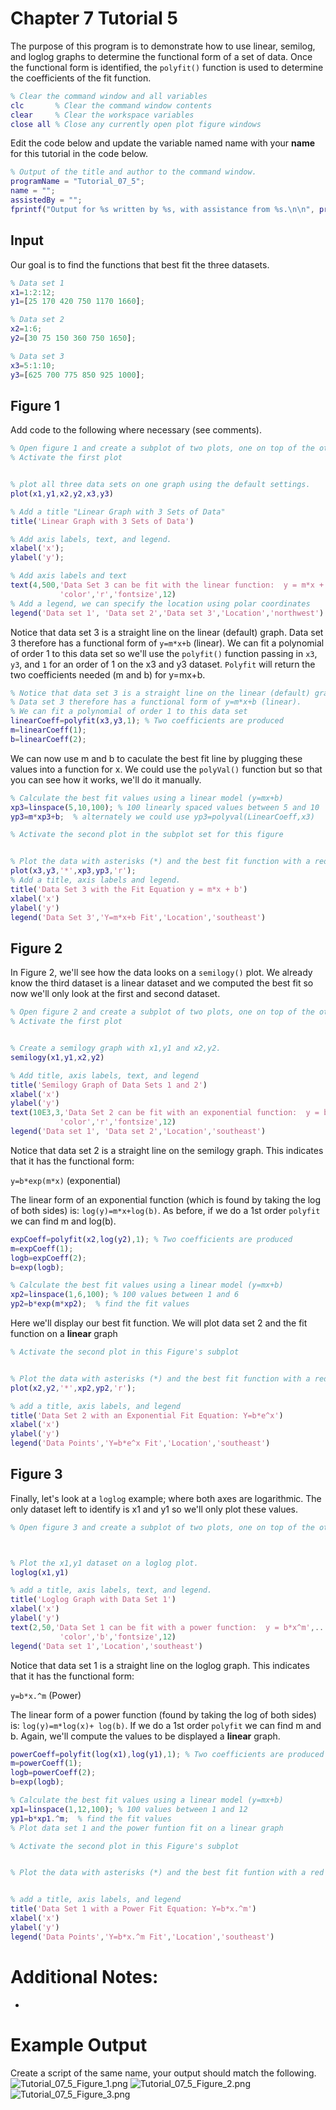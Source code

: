 # Chapter 7 Tutorial 5
The purpose of this program is to demonstrate how to use linear, semilog, and loglog graphs to determine the functional form of a set of data. Once the functional form is identified, the `polyfit()` function is used to determine the coefficients of the fit function.
```Matlab
% Clear the command window and all variables
clc       % Clear the command window contents
clear     % Clear the workspace variables
close all % Close any currently open plot figure windows
```
Edit the code below and update the variable named name with your **name** for this tutorial in the code below.
```Matlab
% Output of the title and author to the command window.
programName = "Tutorial_07_5";
name = "";
assistedBy = "";
fprintf("Output for %s written by %s, with assistance from %s.\n\n", programName, name, assistedBy)
```
## Input
Our goal is to find the functions that best fit the three datasets.
```Matlab
% Data set 1
x1=1:2:12;
y1=[25 170 420 750 1170 1660];

% Data set 2
x2=1:6;
y2=[30 75 150 360 750 1650];

% Data set 3
x3=5:1:10;
y3=[625 700 775 850 925 1000];
```
## Figure 1
Add code to the following where necessary (see comments).
```Matlab
% Open figure 1 and create a subplot of two plots, one on top of the other.
% Activate the first plot


% plot all three data sets on one graph using the default settings.
plot(x1,y1,x2,y2,x3,y3)

% Add a title "Linear Graph with 3 Sets of Data"
title('Linear Graph with 3 Sets of Data')

% Add axis labels, text, and legend.
xlabel('x');
ylabel('y');

% Add axis labels and text
text(4,500,'Data Set 3 can be fit with the linear function:  y = m*x + b',...
           'color','r','fontsize',12) 
% Add a legend, we can specify the location using polar coordinates
legend('Data set 1', 'Data set 2','Data set 3','Location','northwest')
```
Notice that data set 3 is a straight line on the linear (default) graph. Data set 3 therefore has a functional form of `y=m*x+b` (linear). We can fit a polynomial of order 1 to this data set so we'll use the `polyfit()` function passing in `x3`, `y3`, and `1` for an order of 1 on the x3 and y3 dataset. `Polyfit` will return the two coefficients needed (m and b) for y=mx+b.
```Matlab
% Notice that data set 3 is a straight line on the linear (default) graph.
% Data set 3 therefore has a functional form of y=m*x+b (linear).
% We can fit a polynomial of order 1 to this data set
linearCoeff=polyfit(x3,y3,1); % Two coefficients are produced 
m=linearCoeff(1);
b=linearCoeff(2);
```
We can now use m and b to caculate the best fit line by plugging these values into a function for x. We could use the 
`polyVal()` function but so that you can see how it works, we'll do it manually.
```Matlab
% Calculate the best fit values using a linear model (y=mx+b)
xp3=linspace(5,10,100); % 100 linearly spaced values between 5 and 10
yp3=m*xp3+b;  % alternately we could use yp3=polyval(LinearCoeff,x3)

% Activate the second plot in the subplot set for this figure


% Plot the data with asterisks (*) and the best fit function with a red line
plot(x3,y3,'*',xp3,yp3,'r');
% Add a title, axis labels and legend.
title('Data Set 3 with the Fit Equation y = m*x + b')
xlabel('x')
ylabel('y')
legend('Data Set 3','Y=m*x+b Fit','Location','southeast')
```
## Figure 2
In Figure 2, we'll see how the data looks on a `semilogy()` plot. We already know the third dataset is a linear dataset and we computed the best fit so now we'll only look at the first and second dataset.
```Matlab
% Open figure 2 and create a subplot of two plots, one on top of the other.
% Activate the first plot


% Create a semilogy graph with x1,y1 and x2,y2.
semilogy(x1,y1,x2,y2)

% Add title, axis labels, text, and legend
title('Semilogy Graph of Data Sets 1 and 2')
xlabel('x')
ylabel('y')
text(10E3,3,'Data Set 2 can be fit with an exponential function:  y = b*e^m',...
           'color','r','fontsize',12) 
legend('Data set 1', 'Data set 2','Location','southeast')
```
Notice that data set 2 is a straight line on the semilogy graph. This indicates that it has the functional form:

`y=b*exp(m*x)` (exponential)

The linear form of an exponential function (which is found by taking the log of both sides) is: `log(y)=m*x+log(b)`. As before, if we do a 1st order `polyfit` we can find m and log(b).
```Matlab
expCoeff=polyfit(x2,log(y2),1); % Two coefficients are produced 
m=expCoeff(1);
logb=expCoeff(2);
b=exp(logb);

% Calculate the best fit values using a linear model (y=mx+b)
xp2=linspace(1,6,100); % 100 values between 1 and 6
yp2=b*exp(m*xp2);  % find the fit values
```
Here we'll display our best fit function. We will plot data set 2 and the fit function on a **linear** graph
```Matlab
% Activate the second plot in this Figure's subplot


% Plot the data with asterisks (*) and the best fit function with a red line
plot(x2,y2,'*',xp2,yp2,'r');

% add a title, axis labels, and legend
title('Data Set 2 with an Exponential Fit Equation: Y=b*e^x')
xlabel('x')
ylabel('y')
legend('Data Points','Y=b*e^x Fit','Location','southeast')
```
## Figure 3
Finally, let's look at a `loglog` example; where both axes are logarithmic. The only dataset left to identify is x1 and y1 so we'll only plot these values.
```Matlab
% Open figure 3 and create a subplot of two plots, one on top of the other.



% Plot the x1,y1 dataset on a loglog plot.
loglog(x1,y1)

% add a title, axis labels, text, and legend.
title('Loglog Graph with Data Set 1')
xlabel('x')
ylabel('y')
text(2,50,'Data Set 1 can be fit with a power function:  y = b*x^m',...
           'color','b','fontsize',12) 
legend('Data set 1','Location','southeast')
```
Notice that data set 1 is a straight line on the loglog graph. This indicates that it has the functional form:

`y=b*x.^m` (Power)

The linear form of a power function (found by taking the log of both sides) is: `log(y)=m*log(x)+ log(b)`. If we do a 1st order `polyfit` we can find m and b. Again, we'll compute the values to be displayed a **linear** graph.
```Matlab
powerCoeff=polyfit(log(x1),log(y1),1); % Two coefficients are produced 
m=powerCoeff(1);
logb=powerCoeff(2);
b=exp(logb);

% Calculate the best fit values using a linear model (y=mx+b)
xp1=linspace(1,12,100); % 100 values between 1 and 12
yp1=b*xp1.^m;  % find the fit values
% Plot data set 1 and the power funtion fit on a linear graph

% Activate the second plot in this Figure's subplot


% Plot the data with asterisks (*) and the best fit funtion with a red line


% add a title, axis labels, and legend
title('Data Set 1 with a Power Fit Equation: Y=b*x.^m')
xlabel('x')
ylabel('y')
legend('Data Points','Y=b*x.^m Fit','Location','southeast')
```
# Additional Notes:
* 
# Example Output
Create a script of the same name, your output should match the following.
![Tutorial_07_5_Figure_1.png](images/Tutorial_07_5_Figure_1.png)
![Tutorial_07_5_Figure_2.png](images/Tutorial_07_5_Figure_2.png)
![Tutorial_07_5_Figure_3.png](images/Tutorial_07_5_Figure_3.png)